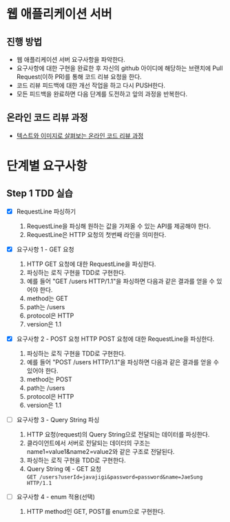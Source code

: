 # 웹 애플리케이션 서버
## 진행 방법
* 웹 애플리케이션 서버 요구사항을 파악한다.
* 요구사항에 대한 구현을 완료한 후 자신의 github 아이디에 해당하는 브랜치에 Pull Request(이하 PR)를 통해 코드 리뷰 요청을 한다.
* 코드 리뷰 피드백에 대한 개선 작업을 하고 다시 PUSH한다.
* 모든 피드백을 완료하면 다음 단계를 도전하고 앞의 과정을 반복한다.

## 온라인 코드 리뷰 과정
* [텍스트와 이미지로 살펴보는 온라인 코드 리뷰 과정](https://github.com/next-step/nextstep-docs/tree/master/codereview)


# 단계별 요구사항
## Step 1 TDD 실습

- [x] RequestLine 파싱하기
   1. RequestLine을 파싱해 원하는 값을 가져올 수 있는 API를 제공해야 한다.
   2. RequestLine은 HTTP 요청의 첫번째 라인을 의미한다.

- [x] 요구사항 1 - GET 요청
   1. HTTP GET 요청에 대한 RequestLine을 파싱한다.
   2. 파싱하는 로직 구현을 TDD로 구현한다.
   3. 예를 들어 "GET /users HTTP/1.1"을 파싱하면 다음과 같은 결과를 얻을 수 있어야 한다.
   4. method는 GET
   5. path는 /users
   6. protocol은 HTTP
   7. version은 1.1

- [x] 요구사항 2 - POST 요청 HTTP POST 요청에 대한 RequestLine을 파싱한다.
   1. 파싱하는 로직 구현을 TDD로 구현한다.
   2. 예를 들어 "POST /users HTTP/1.1"을 파싱하면 다음과 같은 결과를 얻을 수 있어야 한다.
   3. method는 POST
   4. path는 /users
   5. protocol은 HTTP
   6. version은 1.1

- [ ] 요구사항 3 - Query String 파싱
   1. HTTP 요청(request)의 Query String으로 전달되는 데이터를 파싱한다.
   2. 클라이언트에서 서버로 전달되는 데이터의 구조는 name1=value1&name2=value2와 같은 구조로 전달된다.
   3. 파싱하는 로직 구현을 TDD로 구현한다.
   4. Query String 예 - GET 요청   
      ```GET /users?userId=javajigi&password=password&name=JaeSung HTTP/1.1```

- [ ] 요구사항 4 - enum 적용(선택)
   1. HTTP method인 GET, POST를 enum으로 구현한다.